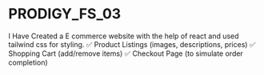 # PRODIGY_FS_03
I Have Created a E commerce website with the help of react and used tailwind css for styling.
✅ Product Listings (images, descriptions, prices)
✅ Shopping Cart (add/remove items)
✅ Checkout Page (to simulate order completion)
